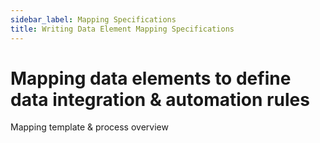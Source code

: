 ```yaml
---
sidebar_label: Mapping Specifications
title: Writing Data Element Mapping Specifications
---
```


# Mapping data elements to define data integration & automation rules
Mapping template & process overview